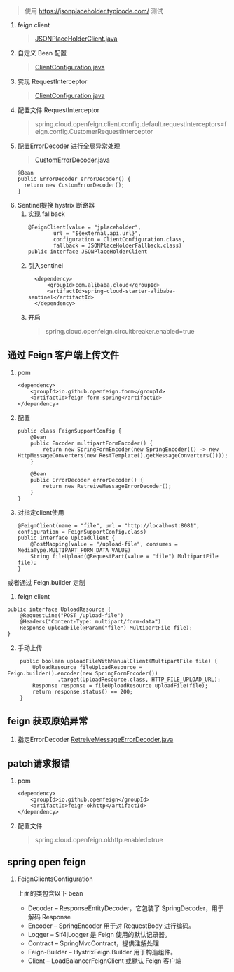 > 使用 https://jsonplaceholder.typicode.com/ 测试

1. feign client
   > [JSONPlaceHolderClient.java](src%2Fmain%2Fjava%2Ffeign%2Fclient%2FJSONPlaceHolderClient.java)
2. 自定义 Bean 配置
   > [ClientConfiguration.java](src%2Fmain%2Fjava%2Ffeign%2Fconfig%2FClientConfiguration.java)
3. 实现 RequestInterceptor
   > [ClientConfiguration.java](src%2Fmain%2Fjava%2Ffeign%2Fconfig%2FClientConfiguration.java)
4. 配置文件 RequestInterceptor
   > spring.cloud.openfeign.client.config.default.requestInterceptors=feign.config.CustomerRequestInterceptor
5. 配置ErrorDecoder 进行全局异常处理
   > [CustomErrorDecoder.java](src%2Fmain%2Fjava%2Ffeign%2Fconfig%2FCustomErrorDecoder.java)
   ``` 
   @Bean
   public ErrorDecoder errorDecoder() {
     return new CustomErrorDecoder();
   }
   ```
6. Sentinel提换  hystrix 断路器  
   1. 实现 fallback
       ``` 
       @FeignClient(value = "jplaceholder",
               url = "${external.api.url}",
               configuration = ClientConfiguration.class,
               fallback = JSONPlaceHolderFallback.class)
       public interface JSONPlaceHolderClient
       ```
   2. 引入sentinel
      ``` 
        <dependency>
            <groupId>com.alibaba.cloud</groupId>
            <artifactId>spring-cloud-starter-alibaba-sentinel</artifactId>
        </dependency>      
      ```
   3. 开启
      > spring.cloud.openfeign.circuitbreaker.enabled=true
## 通过 Feign 客户端上传文件 
1. pom
   ``` 
   <dependency>
       <groupId>io.github.openfeign.form</groupId>
       <artifactId>feign-form-spring</artifactId>
   </dependency>
   ```
2. 配置
    ``` 
    public class FeignSupportConfig {
        @Bean
        public Encoder multipartFormEncoder() {
            return new SpringFormEncoder(new SpringEncoder(() -> new HttpMessageConverters(new RestTemplate().getMessageConverters())));
        }
    
        @Bean
        public ErrorDecoder errorDecoder() {
            return new RetreiveMessageErrorDecoder();
        }
    }
    ```
3. 对指定client使用
   ``` 
   @FeignClient(name = "file", url = "http://localhost:8081", configuration = FeignSupportConfig.class)
   public interface UploadClient {
       @PostMapping(value = "/upload-file", consumes = MediaType.MULTIPART_FORM_DATA_VALUE)
       String fileUpload(@RequestPart(value = "file") MultipartFile file);
   }
   ```
或者通过 Feign.builder 定制
1. feign client
```
public interface UploadResource {
    @RequestLine("POST /upload-file")
    @Headers("Content-Type: multipart/form-data")
    Response uploadFile(@Param("file") MultipartFile file);
}
```
2. 手动上传
``` 
    public boolean uploadFileWithManualClient(MultipartFile file) {
        UploadResource fileUploadResource = Feign.builder().encoder(new SpringFormEncoder())
                .target(UploadResource.class, HTTP_FILE_UPLOAD_URL);
        Response response = fileUploadResource.uploadFile(file);
        return response.status() == 200;
    }
```
## feign 获取原始异常
1.  指定ErrorDecoder
   [RetreiveMessageErrorDecoder.java](src%2Fmain%2Fjava%2Ffeign%2Ffileupload%2Fconfig%2FRetreiveMessageErrorDecoder.java)
## patch请求报错
1. pom
   ``` 
   <dependency>
       <groupId>io.github.openfeign</groupId>
       <artifactId>feign-okhttp</artifactId>
   </dependency>
   ```
2. 配置文件
   > spring.cloud.openfeign.okhttp.enabled=true
   > 
## spring open feign
1. FeignClientsConfiguration
      
   上面的类包含以下 bean
    - Decoder – ResponseEntityDecoder，它包装了 SpringDecoder，用于解码 Response
    - Encoder – SpringEncoder 用于对 RequestBody 进行编码。
    - Logger – Slf4jLogger 是 Feign 使用的默认记录器。
    - Contract – SpringMvcContract，提供注解处理
    - Feign-Builder – HystrixFeign.Builder 用于构造组件。
    - Client – LoadBalancerFeignClient 或默认 Feign 客户端